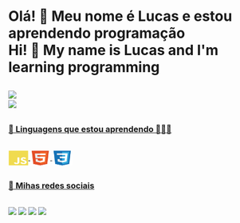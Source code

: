 # Olá! 👋 Meu nome é Lucas e estou aprendendo programação <br> Hi! 👋 My name is Lucas and I'm learning programming

##
<div align="left">
  <a href="https://github.com/guimaraes-lucas">
  <img height="180em" src="https://github-readme-stats.vercel.app/api?username=guimaraes-lucas&show_icons=true&theme=radical&include_all_commits=false&count_private=true"/>
  <br>
  <img height="180em" src="https://github-readme-stats.vercel.app/api/top-langs/?username=guimaraes-lucas&layout=compact&langs_count=7&theme=radical"/>
</div>

##
### 🚀 Linguagens que estou aprendendo 📗📘📙

<div style="display: inline_block"><br>
  <img align="center" alt="Lucas-Js" height="30" width="40" src="https://raw.githubusercontent.com/devicons/devicon/master/icons/javascript/javascript-plain.svg">
  <img align="center" alt="Lucas-HTML" height="30" width="40" src="https://raw.githubusercontent.com/devicons/devicon/master/icons/html5/html5-original.svg">
  <img align="center" alt="Lucas-CSS" height="30" width="40" src="https://raw.githubusercontent.com/devicons/devicon/master/icons/css3/css3-original.svg">
</div>

##
### 🐧 Mihas redes sociais

<br>
<div> 
    <a href="https://instagram.com/guimaraeslucasgustavo" target="_blank"><img src="https://img.shields.io/badge/-Instagram-%23E4405F?style=for-the-badge&logo=instagram&logoColor=white" target="_blank"></a>
    <a href="https://discordapp.com/users/Lukan Arckman#7975" target="_blank"><img src="https://img.shields.io/badge/Discord-7289DA?style=for-the-badge&logo=discord&logoColor=white" target="_blank"></a> 
    <a href = "mailto:luc53706@gmail.com"><img src="https://img.shields.io/badge/-Gmail-%23333?style=for-the-badge&logo=gmail&logoColor=white" target="_blank"></a>
    <a href="https://www.linkedin.com/in/lucas-gustavo-barbosa-guimar%C3%A3es-61121623a" target="_blank"><img src="https://img.shields.io/badge/-LinkedIn-%230077B5?style=for-the-badge&logo=linkedin&logoColor=white" target="_blank"></a>  
</div>
